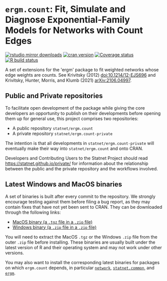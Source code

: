 # `ergm.count`: Fit, Simulate and Diagnose Exponential-Family Models for Networks with Count Edges

[![rstudio mirror downloads](https://cranlogs.r-pkg.org/badges/ergm.count?color=2ED968)](https://cranlogs.r-pkg.org/)
[![cran version](https://www.r-pkg.org/badges/version/ergm.count)](https://cran.r-project.org/package=ergm.count)
[![Coverage status](https://codecov.io/gh/statnet/ergm.count/branch/master/graph/badge.svg)](https://codecov.io/github/statnet/ergm.count?branch=master)
[![R build status](https://github.com/statnet/ergm.count/workflows/R-CMD-check/badge.svg)](https://github.com/statnet/ergm.count/actions)

A set of extensions for the 'ergm' package to fit weighted networks whose edge weights are counts. See Krivitsky (2012) <doi:10.1214/12-EJS696> and Krivitsky, Hunter, Morris, and Klumb (2021) <arXiv:2106.04997>.

## Public and Private repositories

To facilitate open development of the package while giving the core developers an opportunity to publish on their developments before opening them up for general use, this project comprises two repositories:
* A public repository `statnet/ergm.count`
* A private repository `statnet/ergm.count-private`

The intention is that all developments in `statnet/ergm.count-private` will eventually make their way into `statnet/ergm.count` and onto CRAN.

Developers and Contributing Users to the Statnet Project should read https://statnet.github.io/private/ for information about the relationship between the public and the private repository and the workflows involved.

## Latest Windows and MacOS binaries

A set of binaries is built after every commit to the repository. We strongly encourage testing against them before filing a bug report, as they may contain fixes that have not yet been sent to CRAN. They can be downloaded through the following links:

* [MacOS binary (a `.tgz` file in a `.zip` file)](https://nightly.link/statnet/ergm.count/workflows/R-CMD-check.yaml/master/macOS-rrelease-binaries.zip)
* [Windows binary (a `.zip` file in a `.zip` file)](https://nightly.link/statnet/ergm.count/workflows/R-CMD-check.yaml/master/Windows-rrelease-binaries.zip)

You will need to extract the MacOS `.tgz` or the Windows `.zip` file from the outer `.zip` file before installing. These binaries are usually built under the latest version of R and their operating system and may not work under other versions.

You may also want to install the corresponding latest binaries for packages on which `ergm.count` depends, in particular [`network`](https://github.com/statnet/network), [`statnet.common`](https://github.com/statnet/statnet.common), and [`ergm`](https://github.com/statnet/ergm).
